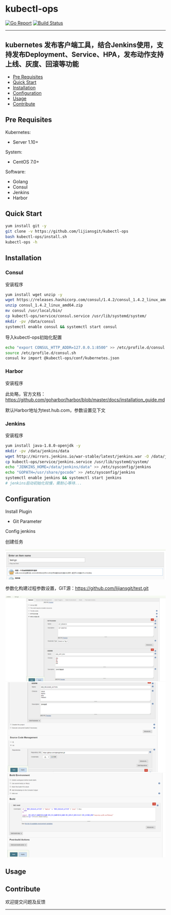 # kubectl-ops

[![Go Report](https://goreportcard.com/badge/github.com/lijiansgit/kubectl-ops)](https://goreportcard.com/report/github.com/lijiansgit/kubectl-ops)
[![Build Status](https://travis-ci.org/lijiansgit/kubectl-ops.svg?branch=master)](https://travis-ci.org/lijiansgit/kubectl-ops)

----
kubernetes 发布客户端工具，结合Jenkins使用，支持发布Deployment、Service、HPA，发布动作支持上线、灰度、回滚等功能
----


* [Pre Requisites](#pre-requisites)
* [Quick Start](#quick-start)
* [Installation](#installation)
* [Configuration](#configuration)
* [Usage](#usage)
* [Contribute](#contribute)


## Pre Requisites
Kubernetes: 
* Server 1.10+

System: 
* CentOS 7.0+

Software: 
* Golang
* Consul
* Jenkins
* Harbor

## Quick Start

```bash
yum install git -y
git clone -v https://github.com/lijiansgit/kubectl-ops
bash kubectl-ops/install.sh
kubectl-ops -h
```

## Installation

### Consul

安装程序

```bash
yum install wget unzip -y
wget https://releases.hashicorp.com/consul/1.4.2/consul_1.4.2_linux_amd64.zip
unzip consul_1.4.2_linux_amd64.zip
mv consul /usr/local/bin/
cp kubectl-ops/service/consul.service /usr/lib/systemd/system/
mkdir -pv /data/consul
systemctl enable consul && systemctl start consul
```

导入kubectl-ops初始化配置

```bash
echo "export CONSUL_HTTP_ADDR=127.0.0.1:8500" >> /etc/profile.d/consul.sh
source /etc/profile.d/consul.sh
consul kv import @kubectl-ops/conf/kubernetes.json
```

### Harbor

安装程序

此处略，官方文档：https://github.com/goharbor/harbor/blob/master/docs/installation_guide.md

默认Harbor地址为test.hub.com，参数设置见下文

### Jenkins

安装程序

```bash
yum install java-1.8.0-openjdk -y
mkdir -pv /data/jenkins/data
wget http://mirrors.jenkins.io/war-stable/latest/jenkins.war -O /data/jenkins/jenkins.war
cp kubectl-ops/service/jenkins.service /usr/lib/systemd/system/
echo "JENKINS_HOME=/data/jenkins/data" >> /etc/sysconfig/jenkins
echo "GOPATH=/usr/share/gocode" >> /etc/sysconfig/jenkins
systemctl enable jenkins && systemctl start jenkins
# jenkins启动初始化较慢，需耐心等待...
```

## Configuration

Install Plugin

* Git Parameter

Config jenkins

创建任务

![1](https://github.com/lijiansgit/kubectl-ops/raw/master/png/1.png)

参数化构建过程参数设置，GIT源：https://github.com/lijiansgit/test.git

![2](https://github.com/lijiansgit/kubectl-ops/raw/master/png/2.png)
![3](https://github.com/lijiansgit/kubectl-ops/raw/master/png/3.png)
![4](https://github.com/lijiansgit/kubectl-ops/raw/master/png/4.png)

## Usage



## Contribute

欢迎提交问题及反馈

------------------------
